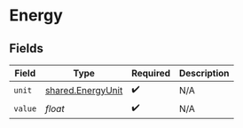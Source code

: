 # Energy


## Fields

| Field                                                  | Type                                                   | Required                                               | Description                                            |
| ------------------------------------------------------ | ------------------------------------------------------ | ------------------------------------------------------ | ------------------------------------------------------ |
| `unit`                                                 | [shared.EnergyUnit](../../models/shared/energyunit.md) | :heavy_check_mark:                                     | N/A                                                    |
| `value`                                                | *float*                                                | :heavy_check_mark:                                     | N/A                                                    |